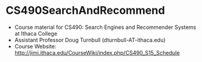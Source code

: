 # CS490SearchAndRecommend

* Course material for CS490: Search Engines and Recommender Systems at Ithaca College
* Assistant Professor Doug Turnbull (dturnbull-AT-ithaca.edu)
* Course Website: http://jimi.ithaca.edu/CourseWiki/index.php/CS490_S15_Schedule
